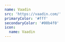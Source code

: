 ```yaml
---
name: Vaadin
src: 'https://vaadin.com/'
primaryColor: '#fff'
secondaryColor: '#00b4f0'
icon:
  name: Vaadin
---
```



